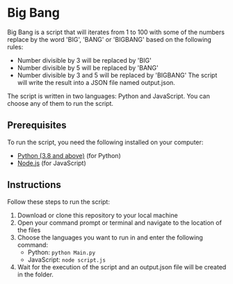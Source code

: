 # Big Bang

Big Bang is a script that will iterates from 1 to 100 with some of the numbers replace by the word 'BIG', 'BANG' or 'BIGBANG' based on the following rules:
- Number divisible by 3 will be replaced by 'BIG'
- Number divisible by 5 will be replaced by 'BANG'
- Number divisible by 3 and 5 will be replaced by 'BIGBANG'
The script will write the result into a JSON file named output.json.

The script is written in two languages: Python and JavaScript. You can choose any of them to run the script.

## Prerequisites

To run the script, you need the following installed on your computer:
- [Python (3.8 and above)](https://python.org/) (for Python)
- [Node.js](https://nodejs.org/en/) (for JavaScript)

## Instructions

Follow these steps to run the script:
1. Download or clone this repository to your local machine
2. Open your command prompt or terminal and navigate to the location of the files
3. Choose the languages you want to run in and enter the following command:
    - Python: `python Main.py`
    - JavaScript: `node script.js`
4. Wait for the execution of the script and an output.json file will be created in the folder.
